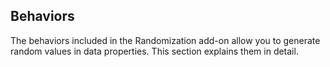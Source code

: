 ## Behaviors

The behaviors included in the Randomization add-on allow you to generate random values in data properties. This section
explains them in detail.
